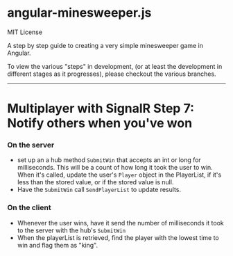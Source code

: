 angular-minesweeper.js
===========================

MIT License

A step by step guide to creating a very simple minesweeper game in Angular.

To view the various "steps" in development, (or at least the development in different stages as it progresses), please
checkout the various branches.

----

# Multiplayer with SignalR Step 7: Notify others when you've won

### On the server
- set up an a hub method `SubmitWin` that accepts an int or long for milliseconds. This will be a count of how long
it took the user to win. When it's called, update the user's `Player` object in the PlayerList, if it's less than
the stored value, or if the stored value is null.
- Have the `SubmitWin` call `SendPlayerList` to update results.

### On the client
- Whenever the user wins, have it send the number of milliseconds it took to the server with the hub's `SubmitWin`
- When the playerList is retrieved, find the player with the lowest time to win and flag them as "king".